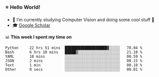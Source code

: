 ### ⭐️ Hello World!

<!--
**hologerry/hologerry** is a ✨ _special_ ✨ repository because its `README.md` (this file) appears on your GitHub profile.

Here are some ideas to get you started:

- 🔭 I’m currently working and studying on Computer Vision
- 🌱 I’m currently learning at Peking University
- 💬 Ask me about 
- 📫 How to reach me: E-mail
- 😄 Pronouns: he/his
- ⚡ Fun fact: Music is the Power
-->


- 🔭 I’m currently studying Computer Vision and doing some cool stuff 🤖
- 🎓 [Google Scholar](https://scholar.google.com/citations?user=3ykqW9wAAAAJ&hl=en)


📊 **This week I spent my time on**

<!--START_SECTION:waka-->

```text
Python     22 hrs 51 mins  ███████████████████▓░░░░░   78.04 %
Bash       6 hrs 10 mins   █████▒░░░░░░░░░░░░░░░░░░░   21.10 %
YAML       10 mins         ░░░░░░░░░░░░░░░░░░░░░░░░░   00.59 %
JSON       2 mins          ░░░░░░░░░░░░░░░░░░░░░░░░░   00.15 %
Text       1 min           ░░░░░░░░░░░░░░░░░░░░░░░░░   00.10 %
Other      0 secs          ░░░░░░░░░░░░░░░░░░░░░░░░░   00.01 %
```

<!--END_SECTION:waka-->
